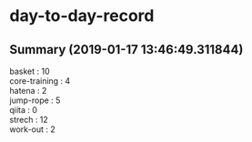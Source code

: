 # day-to-day-record  
## Summary  (2019-01-17 13:46:49.311844)  
basket : 10  
core-training : 4  
hatena : 2  
jump-rope : 5  
qiita : 0  
strech : 12  
work-out : 2  
